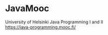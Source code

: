 # JavaMooc

University of Helsinki Java Programming I and II <br>
https://java-programming.mooc.fi/
